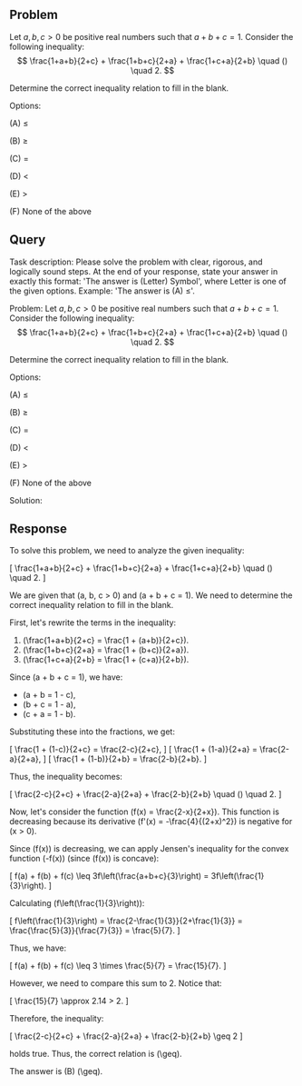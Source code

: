 ## Problem

Let $a, b, c > 0$ be positive real numbers such that $a + b + c = 1$. Consider the following inequality:
$$
\frac{1+a+b}{2+c} + \frac{1+b+c}{2+a} + \frac{1+c+a}{2+b} \quad () \quad 2.
$$

Determine the correct inequality relation to fill in the blank.

Options:

(A) $\leq$ 

(B) $\geq$

(C) $=$ 

(D) $<$

(E) $>$

(F) None of the above

## Query

Task description: Please solve the problem with clear, rigorous, and logically sound steps. At the end of your response, state your answer in exactly this format: 'The answer is (Letter) Symbol', where Letter is one of the given options. Example: 'The answer is (A) $\leq$'.

Problem: Let $a, b, c > 0$ be positive real numbers such that $a + b + c = 1$. Consider the following inequality:
$$
\frac{1+a+b}{2+c} + \frac{1+b+c}{2+a} + \frac{1+c+a}{2+b} \quad () \quad 2.
$$

Determine the correct inequality relation to fill in the blank.

Options:

(A) $\leq$ 

(B) $\geq$

(C) $=$ 

(D) $<$

(E) $>$

(F) None of the above

Solution:

## Response

To solve this problem, we need to analyze the given inequality:

\[
\frac{1+a+b}{2+c} + \frac{1+b+c}{2+a} + \frac{1+c+a}{2+b} \quad () \quad 2.
\]

We are given that \(a, b, c > 0\) and \(a + b + c = 1\). We need to determine the correct inequality relation to fill in the blank.

First, let's rewrite the terms in the inequality:

1. \(\frac{1+a+b}{2+c} = \frac{1 + (a+b)}{2+c}\).
2. \(\frac{1+b+c}{2+a} = \frac{1 + (b+c)}{2+a}\).
3. \(\frac{1+c+a}{2+b} = \frac{1 + (c+a)}{2+b}\).

Since \(a + b + c = 1\), we have:

- \(a + b = 1 - c\),
- \(b + c = 1 - a\),
- \(c + a = 1 - b\).

Substituting these into the fractions, we get:

\[
\frac{1 + (1-c)}{2+c} = \frac{2-c}{2+c},
\]
\[
\frac{1 + (1-a)}{2+a} = \frac{2-a}{2+a},
\]
\[
\frac{1 + (1-b)}{2+b} = \frac{2-b}{2+b}.
\]

Thus, the inequality becomes:

\[
\frac{2-c}{2+c} + \frac{2-a}{2+a} + \frac{2-b}{2+b} \quad () \quad 2.
\]

Now, let's consider the function \(f(x) = \frac{2-x}{2+x}\). This function is decreasing because its derivative \(f'(x) = -\frac{4}{(2+x)^2}\) is negative for \(x > 0\).

Since \(f(x)\) is decreasing, we can apply Jensen's inequality for the convex function \(-f(x)\) (since \(f(x)\) is concave):

\[
f(a) + f(b) + f(c) \leq 3f\left(\frac{a+b+c}{3}\right) = 3f\left(\frac{1}{3}\right).
\]

Calculating \(f\left(\frac{1}{3}\right)\):

\[
f\left(\frac{1}{3}\right) = \frac{2-\frac{1}{3}}{2+\frac{1}{3}} = \frac{\frac{5}{3}}{\frac{7}{3}} = \frac{5}{7}.
\]

Thus, we have:

\[
f(a) + f(b) + f(c) \leq 3 \times \frac{5}{7} = \frac{15}{7}.
\]

However, we need to compare this sum to 2. Notice that:

\[
\frac{15}{7} \approx 2.14 > 2.
\]

Therefore, the inequality:

\[
\frac{2-c}{2+c} + \frac{2-a}{2+a} + \frac{2-b}{2+b} \geq 2
\]

holds true. Thus, the correct relation is \(\geq\).

The answer is (B) \(\geq\).